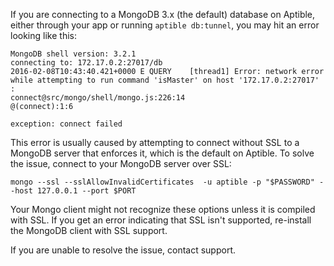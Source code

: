 If you are connecting to a MongoDB 3.x (the default) database on Aptible,
either through your app or running `aptible db:tunnel`, you may hit an
error looking like this:

    MongoDB shell version: 3.2.1
    connecting to: 172.17.0.2:27017/db
    2016-02-08T10:43:40.421+0000 E QUERY    [thread1] Error: network error while attempting to run command 'isMaster' on host '172.17.0.2:27017'  :
    connect@src/mongo/shell/mongo.js:226:14
    @(connect):1:6

    exception: connect failed

This error is usually caused by attempting to connect without SSL to a MongoDB
server that enforces it, which is the default on Aptible. To solve the issue,
connect to your MongoDB server over SSL:

```
mongo --ssl --sslAllowInvalidCertificates  -u aptible -p "$PASSWORD" --host 127.0.0.1 --port $PORT
```


Your Mongo client might not recognize these options unless it is compiled with SSL. If you get an error indicating that SSL isn't supported, re-install the MongoDB client with SSL support. 

If you are unable to resolve the issue, contact support.
